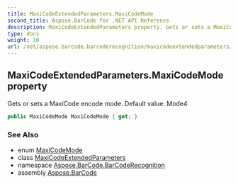 ```yaml
---
title: MaxiCodeExtendedParameters.MaxiCodeMode
second_title: Aspose.BarCode for .NET API Reference
description: MaxiCodeExtendedParameters property. Gets or sets a MaxiCode encode mode. Default value Mode4
type: docs
weight: 10
url: /net/aspose.barcode.barcoderecognition/maxicodeextendedparameters/maxicodemode/
---
```

## MaxiCodeExtendedParameters.MaxiCodeMode property

Gets or sets a MaxiCode encode mode. Default value: Mode4

```csharp
public MaxiCodeMode MaxiCodeMode { get; }
```

### See Also

* enum [MaxiCodeMode](../../../aspose.barcode.generation/maxicodemode/)
* class [MaxiCodeExtendedParameters](../)
* namespace [Aspose.BarCode.BarCodeRecognition](../../../aspose.barcode.barcoderecognition/)
* assembly [Aspose.BarCode](../../../)


